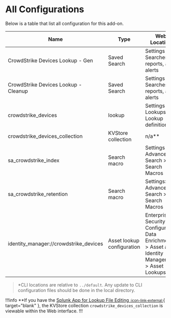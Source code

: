 # All Configurations

Below is a table that list all configuration for this add-on.

Name | Type | Web Location | CLI Location\* | Description
---- | ---- | ------------ | ------------- | -----------
CrowdStrike Devices Lookup - Gen | Saved Search | Settings > Searches reports, and alerts | savedsearches.conf | Populates the lookup file `crowdstrike_devices`.
CrowdStrike Devices Lookup - Cleanup | Saved Search | Settings > Searches reports, and alerts | savedsearches.conf | removes old entries from kvstore lookup: `crowdstrike_devices`.
crowdstrike_devices | lookup | Settings > Lookups > Lookup definitions | transforms.conf | Lookup definition for the KVStore collection `crowdstrike_devices_collection`.
crowdstrike_devices_collection | KVStore collection | n/a\*\* | collections.conf | KVStore configuration.
sa_crowdstrike_index | Search macro | Settings > Advanced Search > Search Macros | macros.conf | Index definition for the crowdstrike index that contains the sourcetype `crowdstrike:device:json`.
sa_crowdstrike_retention | Search macro | Settings> Advanced Search > Search Macros | macros.conf | The amount of time for the device not being updated before it is removed from the lookup. `default "-2d"`
identity_manager://crowdstrike_devices | Asset lookup configuration | Enterprise Security > Configure > Data Enrichment > Asset and Identity Management > Asset Lookups | inputs.conf | Asset configuration lookup to load CrowdStrike devices into the asset database.

> \*CLI locations are relative to `../default`. Any update to CLI configuration files should be done in the local directory.

!!!info
**If you have the [Splunk App for Lookup File Editing <small>:icon-link-external:</small>](https://splunkbase.splunk.com/app/263){ target="blank" }, the KVStore collection `crowdstrike_devices_collection` is viewable within the Web interface.
!!!
